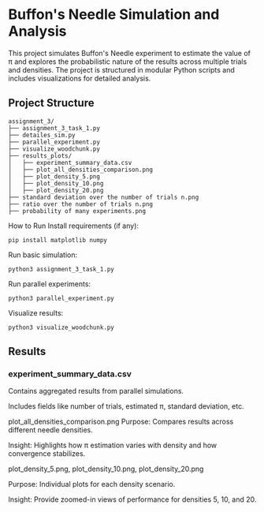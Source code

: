 # Buffon's Needle Simulation and Analysis
This project simulates Buffon's Needle experiment to estimate the value of π and explores the probabilistic nature of the results across multiple trials and densities. The project is structured in modular Python scripts and includes visualizations for detailed analysis.

## Project Structure

```
assignment_3/
├── assignment_3_task_1.py
├── detailes_sim.py
├── parallel_experiment.py
├── visualize_woodchunk.py
├── results_plots/
│   ├── experiment_summary_data.csv
│   ├── plot_all_densities_comparison.png
│   ├── plot_density_5.png
│   ├── plot_density_10.png
│   ├── plot_density_20.png
├── standard deviation over the number of trials n.png
├── ratio over the number of trials n.png
├── probability of many experiments.png

```
How to Run
Install requirements (if any):
```
pip install matplotlib numpy
```
Run basic simulation:
```
python3 assignment_3_task_1.py

```
Run parallel experiments:
```
python3 parallel_experiment.py
```

Visualize results:
```
python3 visualize_woodchunk.py
```


## Results
### experiment_summary_data.csv
Contains aggregated results from parallel simulations.

Includes fields like number of trials, estimated π, standard deviation, etc.

plot_all_densities_comparison.png
Purpose: Compares results across different needle densities.

Insight: Highlights how π estimation varies with density and how convergence stabilizes.

plot_density_5.png, plot_density_10.png, plot_density_20.png

Purpose: Individual plots for each density scenario.

Insight: Provide zoomed-in views of performance for densities 5, 10, and 20.


